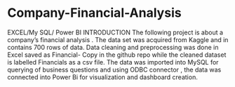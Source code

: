 # Company-Financial-Analysis
EXCEL/My SQL/ Power BI
INTRODUCTION 
The following project is about a company’s financial analysis . The data set was acquired from Kaggle and in contains 700 rows of data. Data cleaning and preprocessing was done in Excel saved as Financial- Copy in the github repo while the cleaned dataset is labelled Financials as a csv file. The data was imported into MySQL  for querying of business questions and using ODBC connector , the data was connected into Power Bi for visualization and dashboard creation. 
